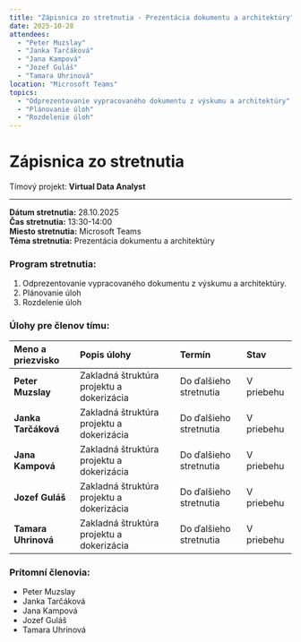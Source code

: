 ```yaml
---
title: "Zápisnica zo stretnutia - Prezentácia dokumentu a architektúry"
date: 2025-10-28
attendees:
  - "Peter Muzslay"
  - "Janka Tarčáková"
  - "Jana Kampová"
  - "Jozef Guláš"
  - "Tamara Uhrinová"
location: "Microsoft Teams"
topics:
  - "Odprezentovanie vypracovaného dokumentu z výskumu a architektúry"
  - "Plánovanie úloh"
  - "Rozdelenie úloh"
---
```


# Zápisnica zo stretnutia

Tímový projekt: **Virtual Data Analyst**

---

**Dátum stretnutia:** 28.10.2025  
**Čas stretnutia:** 13:30-14:00  
**Miesto stretnutia:** Microsoft Teams  
**Téma stretnutia:** Prezentácia dokumentu a architektúry 

### Program stretnutia:

1.  Odprezentovanie vypracovaného dokumentu z výskumu a architektúry. 
2.  Plánovanie úloh
3.  Rozdelenie úloh

### Úlohy pre členov tímu:

| Meno a priezvisko   | Popis úlohy                                      | Termín                 | Stav       |
| :------------------ | :----------------------------------------------- | :--------------------- | :--------- |
| **Peter Muzslay**   | Zakladná štruktúra projektu a dokerizácia | Do ďalšieho stretnutia | V priebehu |
| **Janka Tarčáková** | Zakladná štruktúra projektu a dokerizácia | Do ďalšieho stretnutia | V priebehu |
| **Jana Kampová**    | Zakladná štruktúra projektu a dokerizácia | Do ďalšieho stretnutia | V priebehu |
| **Jozef Guláš**     | Zakladná štruktúra projektu a dokerizácia | Do ďalšieho stretnutia | V priebehu |
| **Tamara Uhrinová** | Zakladná štruktúra projektu a dokerizácia | Do ďalšieho stretnutia | V priebehu |

### Prítomní členovia:

- Peter Muzslay
- Janka Tarčáková
- Jana Kampová
- Jozef Guláš
- Tamara Uhrinová
